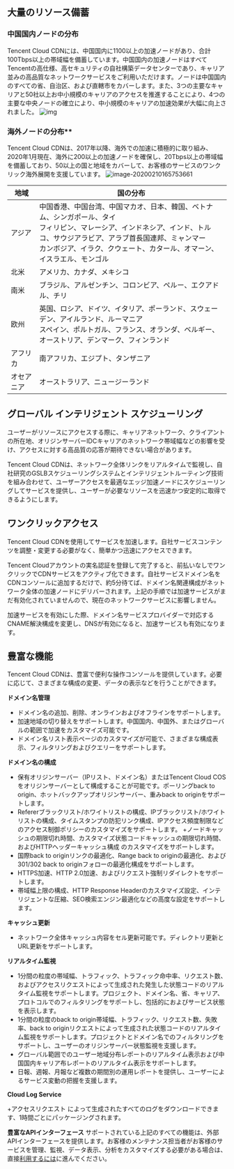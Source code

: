 ##  大量のリソース備蓄
### 中国国内ノードの分布
Tencent Cloud CDNには、中国国内に1100以上の加速ノードがあり、合計100Tbps以上の帯域幅を備蓄しています。中国国内の加速ノードはすべてTencentの高仕様、高セキュリティの自社構築データセンターであり、キャリア並みの高品質なネットワークサービスをご利用いただけます。ノードは中国国内のすべての省、自治区、および直轄市をカバーします。また、3つの主要なキャリアと50社以上お中小規模のキャリアのアクセスを推進することにより、4つの主要な中央ノードの確立により、中小規模のキャリアの加速効果が大幅に向上されました。
![img](https://main.qcloudimg.com/raw/487228cdfb5666b34edab2242db7c3c0.jpg)

### 海外ノードの分布**
Tencent Cloud CDNは、2017年以降、海外での加速に積極的に取り組み、2020年1月現在、海外に200以上の加速ノードを確保し、20Tbps以上の帯域幅を備蓄しており、50以上の国と地域をカバーして、お客様のサービスのワンクリック海外展開を支援しています。
![image-20200210165753661](https://main.qcloudimg.com/raw/034a95d5f46fb8bf848c0a53dd265611.png)

| 地域   | 国の分布|
| ------ | ------------------------------------------------------------ |
| アジア   |中国香港、中国台湾、中国マカオ、日本、韓国、ベトナム、シンガポール、タイ<br/>フィリピン、マレーシア、インドネシア、インド、トルコ、サウジアラビア、アラブ首長国連邦、ミャンマー<br/>カンボジア、イラク、クウェート、カタール、オマーン、イスラエル、モンゴル|
| 北米   | アメリカ、カナダ、メキシコ                                         |
| 南米   | ブラジル、アルゼンチン、コロンビア、ペルー、エクアドル、チリ                |
| 欧州   | 英国、ロシア、ドイツ、イタリア、ポーランド、スウェーデン、アイルランド、ルーマニア<br/>スペイン、ポルトガル、フランス、オランダ、ベルギー、オーストリア、デンマーク、フィンランド|
| アフリカ   | 南アフリカ、エジプト、タンザニア|
|オセアニア | オーストラリア、ニュージーランド                                             |

## グローバル インテリジェント スケジューリング

ユーザーがリソースにアクセスする際に、キャリアネットワーク、クライアントの所在地、オリジンサーバーIDCキャリアのネットワーク帯域幅などの影響を受け、アクセスに対する高品質の応答が期待できない場合があります。

Tencent Cloud CDNは、ネットワーク全体リンクをリアルタイムで監視し、自社研究のGSLBスケジューリングシステムとインテリジェントルーティング技術を組み合わせて、ユーザーアクセスを最適なエッジ加速ノードにスケジューリングしてサービスを提供し、ユーザーが必要なリソースを迅速かつ安定的に取得できるようにします。

## ワンクリックアクセス
Tencent Cloud CDNを使用してサービスを加速します。自社サービスコンテンツを調整・変更する必要がなく、簡単かつ迅速にアクセスできます。

Tencent Cloudアカウントの実名認証を登録して完了すると、前払いなしでワンクリックでCDNサービスをアクティブ化できます。自社サービスドメイン名をCDNコンソールに追加するだけで、約5分待てば、ドメイン名関連構成がネットワーク全体の加速ノードにデリバーされます。上記の手順では加速サービスがまだ有効化されていませんので、現在のネットワークサービスに影響しません。

加速サービスを有効にした際、ドメイン名サービスプロバイダーで対応するCNAME解決構成を変更し、DNSが有効になると、加速サービスも有効になります。

## 豊富な機能

Tencent Cloud CDNは、豊富で便利な操作コンソールを提供しています。必要に応じて、さまざまな構成の変更、データの表示などを行うことができます。

**ドメイン名管理**
+ ドメイン名の追加、削除、オンラインおよびオフラインをサポートします。
+ 加速地域の切り替えをサポートします。中国国内、中国外、またはグローバルの範囲で加速をカスタマイズ可能です。
+ ドメイン名リスト表示ページのカスタマイズが可能で、さまざまな構成表示、フィルタリングおよびクエリーをサポートします。

**ドメイン名の構成**
+ 保有オリジンサーバー（IPリスト、ドメイン名）またはTencent Cloud COSをオリジンサーバーとして構成することが可能です。ポーリングback to origin、ホットバックアップオリジンサーバー、重みback to originをサポートします。
+ Refererブラックリスト/ホワイトリストの構成、IPブラックリスト/ホワイトリストの構成、タイムスタンプの防犯リンク構成、IPアクセス頻度制限などのアクセス制御ポリシーのカスタマイズをサポートします。
+ノードキャッシュの期限切れ時間、カスタマイズ状態コードキャッシュの期限切れ時間、およびHTTPヘッダーキャッシュ構成 のカスタマイズをサポートします。
+ 国際back to originリンクの最適化、Range back to originの最適化、および301/302 back to originフォローの最適化構成をサポートします。
+ HTTPS加速、HTTP 2.0加速、およびリクエスト強制リダイレクトをサポートします。
+ 帯域幅上限の構成、HTTP Response Headerのカスタマイズ設定、インテリジェントな圧縮、SEO検索エンジン最適化などの高度な設定をサポートします。

**キャッシュ更新**
+ ネットワーク全体キャッシュ内容をセル更新可能です。ディレクトリ更新とURL更新をサポートします。

**リアルタイム監視**
+ 1分間の粒度の帯域幅、トラフィック、トラフィック命中率、リクエスト数、およびアクセスリクエストによって生成された発生した状態コードのリアルタイム監視をサポートします。プロジェクト、ドメイン名、省、キャリア、プロトコルでのフィルタリングをサポートし、包括的におよびサービス状態を表示します。
+ 1分間の粒度のback to origin帯域幅、トラフィック、リクエスト数、失敗率、back to originリクエストによって生成された状態コードのリアルタイム監視をサポートします。プロジェクトとドメイン名でのフィルタリングをサポートし、ユーザーのオリジンサーバー状態監視を支援します。
+ グローバル範囲でのユーザー地域分布レポートのリアルタイム表示および中国国内キャリア布レポートのリアルタイム表示をサポートします。
+ 日報、週報、月報など複数の期間別の運用レポートを提供し、ユーザーによるサービス変動の把握を支援します。

**Cloud Log Service**

+アクセスリクエスト によって生成されたすべてのログをダウンロードできます、1時間ごとにパッケージングされます。

**豊富なAPIインターフェース**
サポートされている上記のすべての機能は、外部APIインターフェースを提供します。お客様のメンテナンス担当者がお客様のサービスを管理、監視、データ表示、分析をカスタマイズする必要がある場合は、直接[利用するには](https://cloud.tencent.com/document/product/228/30974)に進んでください。

